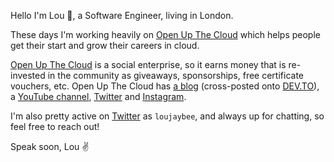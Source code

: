 
Hello I'm Lou 🚀, a Software Engineer, living in London. 

These days I'm working heavily on [Open Up The Cloud](https://openupthecloud.com/) which helps people get their start and grow their careers in cloud. 

[Open Up The Cloud](https://openupthecloud.com/) is a social enterprise, so it earns money that is re-invested in the community as giveaways, sponsorships, free certificate vouchers, etc. Open Up The Cloud has [a blog](https://openupthecloud.com) (cross-posted onto [DEV.TO](https://dev.to/loujaybee)), a [YouTube channel](https://www.youtube.com/c/OpenUpTheCloud), [Twitter](https://twitter.com/openupthecloud) and [Instagram](https://www.instagram.com/openupthecloud). 

I'm also pretty active on [Twitter](https://twitter.com/loujaybee) as `loujaybee`, and always up for chatting, so feel free to reach out! 

Speak soon, Lou ✌️ 
